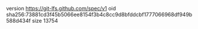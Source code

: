 version https://git-lfs.github.com/spec/v1
oid sha256:73881cd3f45b5066ee8154f3b4c8cc9d8bfddcbf1777066968df949b588d434f
size 13754

